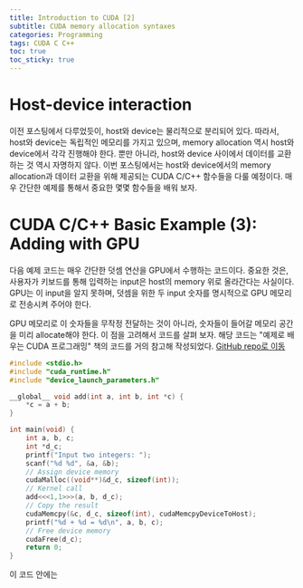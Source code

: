 ```yaml
---
title: Introduction to CUDA [2]
subtitle: CUDA memory allocation syntaxes
categories: Programming
tags: CUDA C C++
toc: true
toc_sticky: true
---
```


# Host-device interaction

이전 포스팅에서 다루었듯이, host와 device는 물리적으로 분리되어 있다. 따라서, host와 device는 독립적인 메모리를 가지고 있으며, memory allocation 역시 host와 device에서 각각 진행해야 한다. 뿐만 아니라, host와 device 사이에서 데이터를 교환하는 것 역시 자명하지 않다. 이번 포스팅에서는 host와 device에서의 memory allocation과 데이터 교환을 위해 제공되는 CUDA C/C++ 함수들을 다룰 예정이다. 매우 간단한 예제를 통해서 중요한 몇몇 함수들을 배워 보자.

# CUDA C/C++ Basic Example (3): Adding with GPU

다음 예제 코드는 매우 간단한 덧셈 연산을 GPU에서 수행하는 코드이다. 중요한 것은, 사용자가 키보드를 통해 입력하는 input은 host의 memory 위로 올라간다는 사실이다. GPU는 이 input을 알지 못하며, 덧셈을 위한 두 input 숫자를 명시적으로 GPU 메모리로 전송시켜 주어야 한다.

GPU 메모리로 이 숫자들을 무작정 전달하는 것이 아니라, 숫자들이 들어갈 메모리 공간을 미리 allocate해야 한다. 이 점을 고려해서 코드를 살펴 보자. 해당 코드는 "예제로 배우는 CUDA 프로그래밍" 책의 코드를 거의 참고해 작성되었다. [GitHub repo로 이동](https://github.com/kadryjh1724/cudaExamples/blob/main/part2/code02-GPUadd.cu)

```c
#include <stdio.h>
#include "cuda_runtime.h"
#include "device_launch_parameters.h"

__global__ void add(int a, int b, int *c) {
    *c = a + b;
}

int main(void) {
    int a, b, c;
    int *d_c;
    printf("Input two integers: ");
    scanf("%d %d", &a, &b);
    // Assign device memory
    cudaMalloc((void**)&d_c, sizeof(int));
    // Kernel call
    add<<<1,1>>>(a, b, d_c);
    // Copy the result
    cudaMemcpy(&c, d_c, sizeof(int), cudaMemcpyDeviceToHost);
    printf("%d + %d = %d\n", a, b, c);
    // Free device memory
    cudaFree(d_c);
    return 0;
}
```

이 코드 안에는 